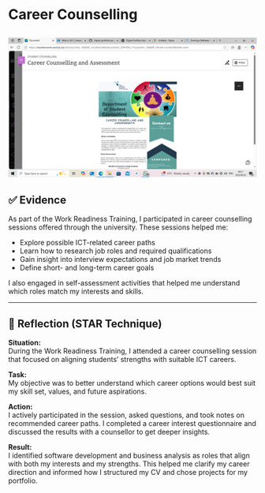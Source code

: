 # Career Counselling
![Career counseling](./assets/cc.png)
---

## ✅ Evidence

As part of the Work Readiness Training, I participated in career counselling sessions offered through the university. These sessions helped me:

- Explore possible ICT-related career paths
- Learn how to research job roles and required qualifications
- Gain insight into interview expectations and job market trends
- Define short- and long-term career goals

I also engaged in self-assessment activities that helped me understand which roles match my interests and skills.

---

## 🌟 Reflection (STAR Technique)

**Situation:**  
During the Work Readiness Training, I attended a career counselling session that focused on aligning students’ strengths with suitable ICT careers.

**Task:**  
My objective was to better understand which career options would best suit my skill set, values, and future aspirations.

**Action:**  
I actively participated in the session, asked questions, and took notes on recommended career paths. I completed a career interest questionnaire and discussed the results with a counsellor to get deeper insights.

**Result:**  
I identified software development and business analysis as roles that align with both my interests and my strengths. This helped me clarify my career direction and informed how I structured my CV and chose projects for my portfolio.
